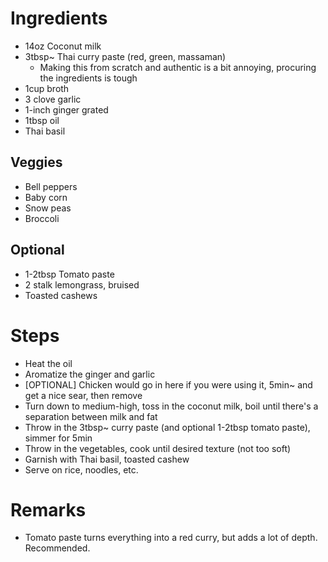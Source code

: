 # Ingredients
- 14oz Coconut milk
- 3tbsp~ Thai curry paste (red, green, massaman)
    - Making this from scratch and authentic is a bit annoying, procuring the ingredients is tough
- 1cup broth
- 3 clove garlic
- 1-inch ginger grated
- 1tbsp oil
- Thai basil

## Veggies
- Bell peppers
- Baby corn
- Snow peas
- Broccoli

## Optional
- 1-2tbsp Tomato paste
- 2 stalk lemongrass, bruised
- Toasted cashews

# Steps
- Heat the oil
- Aromatize the ginger and garlic
- [OPTIONAL] Chicken would go in here if you were using it, 5min~ and get a nice sear, then remove
- Turn down to medium-high, toss in the coconut milk, boil until there's a separation between milk and fat
- Throw in the 3tbsp~ curry paste (and optional 1-2tbsp tomato paste), simmer for 5min
- Throw in the vegetables, cook until desired texture (not too soft)
- Garnish with Thai basil, toasted cashew
- Serve on rice, noodles, etc.

# Remarks
- Tomato paste turns everything into a red curry, but adds a lot of depth. Recommended.

